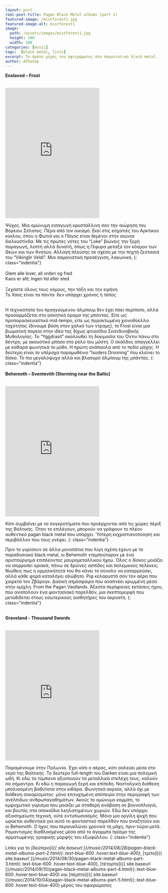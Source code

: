 ```yaml
---
layout: post
real-post-title: Pagan Black Metal albums (part 1)
featured-image: /mistforest1.jpg
featured-image-alt: mistforest1
image:
  path: /assets/images/mistforest1.jpg
  height: 100
  width: 100
categories: [music]
tags:  [black metal, lists]
excerpt: Το πρώτο μέρος του αφιερώματος στο παγανιστικό black metal.
author: Athotep
---
```




**Enslaved – Frost**  
<br>
<iframe class="w-full" height="415" src="https://www.youtube.com/embed/nfY9y8LTvJI" frameborder="0" allow="accelerometer; autoplay; encrypted-media; gyroscope; picture-in-picture" allowfullscreen></iframe>  
<br>

Ψύχος. Μια ομώνυμη εισαγωγή κρυστάλλινη σαν την αιώρηση του Βόρειου Σέλατος. Πέρα από τον οικισμό. Εκεί στις εσχατιές του Αρκτικού κύκλου, όπου η Φωτιά και ο Πάγος είναι δεμένοι στην αιώνια διελκυστίνδα. Με τις πρώτες νότες του “Loke” βιώνεις την ξερή παραγωγή, λεπτή αλλά δυνατή, όπως η Γέφυρα μεταξύ τον κόσμου των Θεών και των θνητών. Αλλαγή πλεύσης σε σχέση με την πηχτή ζεστασιά του “Vikinglir Veldi”. Μια σαμανιστική προσέγγιση, λακωνική.
{: class="indentia"}  
<br>
<span class="italic">Glem alle lover, all orden og fred<br>
Kaos er allt; ingen tid eller sted  
<br>
Ξεχάστε όλους τους νόμους, την τάξη και την ειρήνη<br>
Το Χάος είναι τα πάντα· δεν υπάρχει χρόνος ή τόπος</span>  
<br>

Η τεχνικότητα του προηγούμενου άλμπουμ δεν έχει πάει περίπατο, αλλά προσαρμόζεται στο ασκητικό όραμα της μπάντας. Είτε ως προπαρασκευαστικό mid-tempo, είτε ως πυρακτωμένη χιονοθύελλα ταχύτητας (δίνουμε βάση στον χαλκό των ντραμς), το Frost είναι μια βιωματική πορεία στην ιδέα της δίχως φτιασίδια Σκανδιναβικής Μυθολογίας. Το “Yggdrasil” ακολουθεί τη δοκιμασία του Όντιν πάνω στο δέντρο, με ακουστικό μπάσο στο ρόλο του μύστη. Ο σκάλδος απαγγέλλει με καθαρά φωνητικά το μύθο. Η πρώτη ανάπαυλα από το πεδίο μάχης. Η δεύτερη είναι το υπέροχα παραμυθένιο “Isoders Dronning” που κλείνει το δίσκο. Το πιο μεγαλόψυχο αλλά και βλοσυρό άλμπουμ της μπάντας.
{: class="indentia"}  
<br>
**Behemoth – Sventevith (Storming near the Baltic)**  
<br>
<iframe class="w-full" height="415" src="https://www.youtube.com/embed/I8ZMGMrFT3g" frameborder="0" allow="accelerometer; autoplay; encrypted-media; gyroscope; picture-in-picture" allowfullscreen></iframe>  
<br>

Κάτι συμβαίνει με τα συγκροτήματα που προέρχονται από τις χώρες πέριξ της Βαλτικής. Όταν το επιλέγουν, μπορούν να γράφουν το πλέον αυθεντικό pagan black metal που υπάρχει. Ύστερη εκχριστιανοποίηση και περιβάλλον που τους γνέφει.
{: class="indentia"}

Πριν το γυρίσουν σε άλλα μονοπάτια που λίγη σχέση έχουν με το παραδοσιακό black metal, οι Behemoth ντεμπούταραν με ένα αριστούργημα επιπλέοντος μαυρομεταλλικού ήχου. Όλος ο δίσκος μοιάζει να ισορροπεί οριακά, πάνω σε δρύινες ασπίδες και πολεμικούς πελέκεις. Νιώθεις πως η ορμητικότητά του θα κάνει το σύνολο να καταρρεύσει, αλλά κάθε φορά καταλήγει αλώβητο. Ριφ κελαρυστά σαν τον αέρα που χαιρετά τον Ζβάρογκ. Δασική ατμόσφαιρα που αναπνέει κρυμμένη μέσα στην ομίχλη. From the Pagan Vastlands. Άξεστα περήφανες εκτάσεις ήχου, που αναπολούν ένα φαντασιακό παρελθόν, μια σκεπτομορφή που μεταδίδεται στους εσωτερικούς αισθητήρες του ακροατή.
{: class="indentia"}  
<br>

**Graveland - Thousand Swords**  
<br>
<iframe class="w-full" height="415" src="https://www.youtube.com/embed/rN-nxIc1670" frameborder="0" allow="accelerometer; autoplay; encrypted-media; gyroscope; picture-in-picture" allowfullscreen></iframe>  
<br>

Παραμένουμε στην Πολωνία. Έχει κάτι ο αέρας, κάτι σαλεύει μέσα στο νερό της Βαλτικής. Το δεύτερο full-length του Darken είναι μια πολεμική ωδή. Κι εδώ τα τύμπανα αξιοποιούν τα μεταλλικά στελέχη τους, καλούν σα σήμαντρα. Κι εδώ η παραγωγή ξερή και επίπεδη. Νοσταλγική διάθεση μπολιασμένη βαθύτατα στην κιθάρα. Φωνητικά ακραία, αλλά όχι με διάθεση σοκαρίσματος· μόνο επιτυχημένη απόπειρα στην περιγραφή των ανέλπιδων ανθρωπαγαθημάτων. Ακούς το ομώνυμο κομμάτι, το εμψυχωτικό γύρισμα που μοιάζει με σταθερή ανάβαση σε βουνοπλαγιά, και βουτάς στα αποκαΐδια λεηλατημένων χωριών. Εδώ δεν υπάρχει αξιοσημείωτη τεχνική, ούτε εντυπωσιασμός. Μόνο μια οργίλη ψυχή που ωρύεται αυθεντικά για αυτό το φανταστικό παρελθόν που αναζητούν και οι Behemoth. Ο ήχος που περικυκλώνει χρονικά τη μάχη, πριν-τώρα-μετά. Ρομαντισμός διαθλασμένος μέσα από το άγαρμπο πρίσμα της αρματωμένης γραφικής μορφής του εξωφύλλου.
{: class="indentia"}  
<br>
Links για το *[δεύτερο]({{ site.baseurl }}/music/2014/08/28/pagan-black-metal-albums-part-2.html){:.text-blue-600 .hover:text-blue-400}*, [τρίτο]({{ site.baseurl }}/music/2014/08/30/pagan-black-metal-albums-part-3.html{:.text-blue-600 .hover:text-blue-400}, [τέταρτο]({{ site.baseurl }}/music/2014/09/10/pagan-black-metal-albums-part-4.html){:.text-blue-600 .hover:text-blue-400} και [πέμπτο]({{ site.baseurl }}/music/2014/10/04/pagan-black-metal-albums-part-5.html){:.text-blue-600 .hover:text-blue-400} μέρος του αφιερώματος